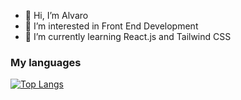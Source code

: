 - 👋 Hi, I’m Alvaro 
- 👀 I’m interested in Front End Development
- 🌱 I’m currently learning React.js and Tailwind CSS

<h3>My languages</h1>

[![Top Langs](https://github-readme-stats.vercel.app/api/top-langs/?username=budy6991)](https://github.com/budy6991/github-readme-stats)

<!---
budy6991/budy6991 is a ✨ special ✨ repository because its `README.md` (this file) appears on your GitHub profile.
You can click the Preview link to take a look at your changes.
--->
